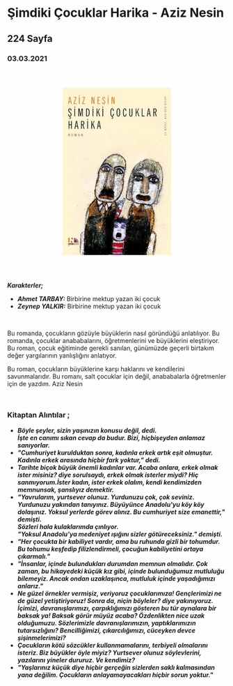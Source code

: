   
# Şimdiki Çocuklar Harika - Aziz Nesin
## 224 Sayfa
### 03.03.2021
  
<br>

  <p align="center" style="padding: 10px">
    <img alt="Şimdiki-Cocuklar-Harika" src="../images/52_simdiki_cocuklar_harika.jpg" width="250">
    <br>

<br>
<br>

***Karakterler;***
- ***Ahmet TARBAY:*** Birbirine mektup yazan iki çocuk
- ***Zeynep YALKIR:*** Birbirine mektup yazan iki çocuk

<br>

Bu romanda, çocukların gözüyle büyüklerin nasıl göründüğü anlatılıyor.
Bu romanda, çocuklar anababalarını, öğretmenlerini ve büyüklerini eleştiriyor.
Bu roman, çocuk eğitiminde gerekli sanılan, günümüzde geçerli birtakım değer yargılarının yanlışlığını anlatıyor.


Bu roman, çocukların büyüklerine karşı haklarını ve kendilerini savunmalarıdır.
Bu romanı, salt çocuklar için değil, anababalarla öğretmenler için de yazdım.
Aziz Nesin






<br>

### Kitaptan Alıntılar ;
- ***Böyle şeyler, sizin yaşınızın konusu değil, dedi. <br>
  İşte en canımı sıkan cevap da budur. Bizi, hiçbişeyden anlamaz sanıyorlar.***
- ***"Cumhuriyet kurulduktan sonra, kadınla erkek artık eşit olmuştur. Kadınla erkek arasında hiçbir fark yoktur," dedi.***
- ***Tarihte biçok büyük önemli kadınlar var. Acaba onlara, erkek olmak ister misiniz? diye sorulsaydı, erkek olmak isterler miydi? Hiç sanmıyorum.İster kadın, ister erkek olalım, kendi kendimizden memnunsak, şanslıyız demektir.***
- ***"Yavrularım, yurtsever olunuz. Yurdunuzu çok, çok seviniz. 
Yurdunuzu yakından tanıyınız. Büyüyünce Anadolu'yu köy köy dolaşınız. Yoksul yerlerde görev alınız. Bu cumhuriyet size emanettir," demişti. <br> Sözleri hala kulaklarımda çınlıyor. <br>
"Yoksul Anadolu'ya medeniyet ışığını sizler götüreceksiniz." demişti.***
- ***"Her çocukta bir kabiliyet vardır, ama bu ruhunda gizli bir tohumdur. Bu tohumu keşfedip filizlendirmeli, çocuğun kabiliyetini ortaya çıkarmalı."***
- ***"İnsanlar, içinde bulundukları durumdan memnun olmalıdır. Çok zaman, bu hikayedeki küçük kız gibi, içinde bulunduğumuz mutluluğu bilemeyiz. Ancak ondan uzaklaşınca, mutluluk içinde yaşadığımızı anlarız."***
- ***Ne güzel örnekler vermişiz, veriyoruz çocuklarımıza! Gençlerimizi ne de güzel yetiştiriyoruz! Sonra da, niçin böyleler? diye yakınıyoruz. <br> İçimizi, davranışlarımızı, çarpıklığımızı gösteren bu tür aynalara bir baksak ya! Baksak görür müyüz acaba? Özdenlikten nice uzak olduğumuzu. Sözlerimizle davranışlarımızın, yaptıklarımızın tutarsızlığını? Bencilliğimizi, çıkarcılığımızı, cüceyken devce şişinmelerimizi?***
- ***Çocukların kötü sözcükler kullanmamalarını, terbiyeli olmalarını isteriz. Biz büyükler öyle miyiz? Yurtsever olunuz söylevlerini, yazılarını yineler dururuz. Ve kendimiz?***
- ***"Yaşlarınız küçük diye hiçbir gerçeğin sizlerden saklı kalmasından yana değilim. Çocukların anlayamayacakları hiçbir sorun yoktur."***
